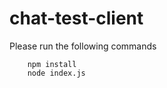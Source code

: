 # chat-test-client
Please run the following commands

```console
    npm install
    node index.js
```
